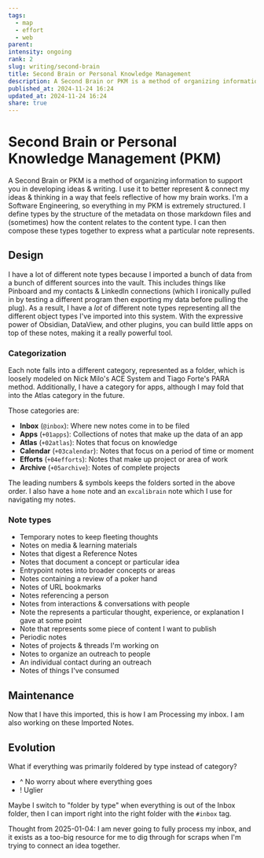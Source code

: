 ```yaml
---
tags:
  - map
  - effort
  - web
parent: 
intensity: ongoing
rank: 2
slug: writing/second-brain
title: Second Brain or Personal Knowledge Management
description: A Second Brain or PKM is a method of organizing information to support you in developing ideas & writing.
published_at: 2024-11-24 16:24
updated_at: 2024-11-24 16:24
share: true
---
```


# Second Brain or Personal Knowledge Management (PKM)

A Second Brain or PKM is a method of organizing information to support you in developing ideas & writing. I use it to better represent & connect my ideas & thinking in a way that feels reflective of how my brain works. I'm a Software Engineering, so everything in my PKM is extremely structured. I define types by the structure of the metadata on those markdown files and (sometimes) how the content relates to the content type. I can then compose these types together to express what a particular note represents.

## Design

I have a lot of different note types because I imported a bunch of data from a bunch of different sources into the vault. This includes things like Pinboard and my contacts & LinkedIn connections (which I ironically pulled in by testing a different program then exporting my data before pulling the plug). As a result, I have a _lot_ of different note types representing all the different object types I've imported into this system. With the expressive power of Obsidian, DataView, and other plugins, you can build little apps on top of these notes, making it a really powerful tool.

### Categorization

Each note falls into a different category, represented as a folder, which is loosely modeled on Nick Milo's ACE System and Tiago Forte's PARA method. Additionally, I have a category for apps, although I may fold that into the Atlas category in the future.

Those categories are:

- **Inbox** (`@inbox`): Where new notes come in to be filed
- **Apps** (`+01apps`): Collections of notes that make up the data of an app
- **Atlas** (`+02atlas`): Notes that focus on knowledge
- **Calendar** (`+03calendar`): Notes that focus on a period of time or moment
- **Efforts** (`+04efforts`): Notes that make up project or area of work
- **Archive** (`+05archive`): Notes of complete projects

The leading numbers & symbols keeps the folders sorted in the above order. I also have a `home` note and an `excalibrain` note which I use for navigating my notes.

### Note types

- Temporary notes to keep fleeting thoughts
- Notes on media & learning materials
- Notes that digest a Reference Notes
- Notes that document a concept or particular idea
- Entrypoint notes into broader concepts or areas
- Notes containing a review of a poker hand
- Notes of URL bookmarks
- Notes referencing a person
- Notes from interactions & conversations with people
- Note the represents a particular thought, experience, or explanation I gave at some point
- Note that represents some piece of content I want to publish
- Periodic notes
- Notes of projects & threads I'm working on
- Notes to organize an outreach to people
- An individual contact during an outreach
- Notes of things I've consumed

## Maintenance

Now that I have this imported, this is how I am Processing my inbox.
I am also working on these Imported Notes.

## Evolution

What if everything was primarily foldered by type instead of category?

- ^ No worry about where everything goes
- ! Uglier

Maybe I switch to "folder by type" when everything is out of the Inbox folder, then I can import right into the right folder with the `#inbox` tag.

Thought from 2025-01-04: I am never going to fully process my inbox, and it exists as a too-big resource for me to dig through for scraps when I'm trying to connect an idea together.

